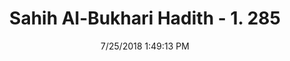 ---
title        : "Sahih Al-Bukhari Hadith - 1. 285"
date         : 7/25/2018 1:49:13 PM
draft        : false
type         : "hadith"
layout       : "hadith"
BookCode     : "SHB"
VolumeNumber : "1"
HadithNumber : "285"
categories  :  ["Ghusl-Sleeping of a Junub person"]
tags  :  ["Umar bin Al Khattab"]
---
